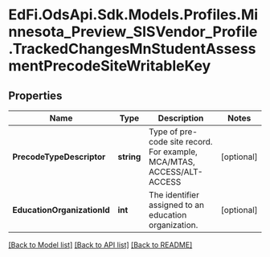 # EdFi.OdsApi.Sdk.Models.Profiles.Minnesota_Preview_SISVendor_Profile.TrackedChangesMnStudentAssessmentPrecodeSiteWritableKey

## Properties

Name | Type | Description | Notes
------------ | ------------- | ------------- | -------------
**PrecodeTypeDescriptor** | **string** | Type of pre-code site record. For example, MCA/MTAS, ACCESS/ALT-ACCESS | [optional] 
**EducationOrganizationId** | **int** | The identifier assigned to an education organization. | [optional] 

[[Back to Model list]](../README.md#documentation-for-models) [[Back to API list]](../README.md#documentation-for-api-endpoints) [[Back to README]](../README.md)

